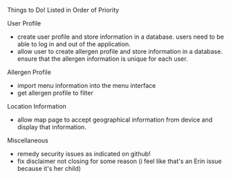 Things to Do! Listed in Order of Priority

User Profile
  - create user profile and store information in a database. users need to be able to log in and out of the application.
  - allow user to create allergen profile and store information in a database. ensure that the allergen information is unique for each user.

Allergen Profile
  - import menu information into the menu interface
  - get allergen profile to filter 

Location Information
  - allow map page to accept geographical information from device and display that information. 

Miscellaneous
  - remedy security issues as indicated on github!
  - fix disclaimer not closing for some reason (i feel like that's an Erin issue because it's her child)

